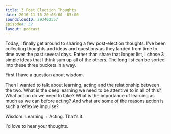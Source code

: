```yaml
---
title: 3 Post Election Thoughts
date: 2016-11-16 20:08:00 -05:00
soundcloudID: 293402557
episode#: 32
layout: podcast
---
```


Today, I finally get around to sharing a few post-election thoughts. I've been collecting thoughts and ideas and questions as they landed from time to time over the past several days. Rather than share that longer list, I chose 3 simple ideas that I think sum up all of the others. The long list can be sorted into these three buckets in a way. 

First I have a question about wisdom. 

Then I wanted to talk about learning, acting and the relationship between the two. What is the deep learning we need to be attentive to in all of this? What action do we need to take? What is the importance of learning as much as we can before acting? And what are some of the reasons action is such a reflexive impulse? 

Wisdom. Learning + Acting. That's it. 

I'd love to hear your thoughts.